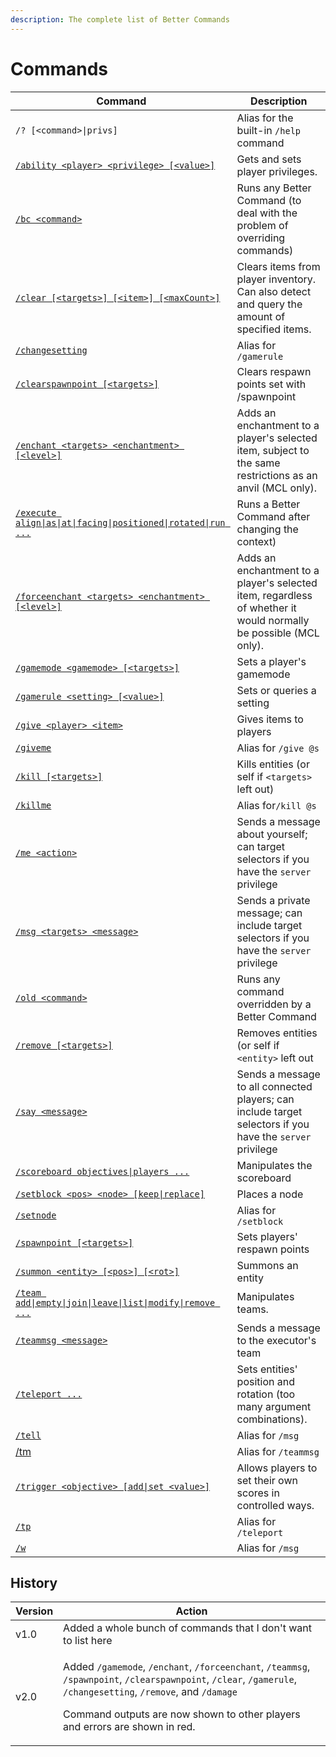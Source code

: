 ```yaml
---
description: The complete list of Better Commands
---
```


# Commands

| Command                                                                      | Description                                                                                                      |
| ---------------------------------------------------------------------------- | ---------------------------------------------------------------------------------------------------------------- |
| `/? [<command>\|privs]`                                                      | Alias for the built-in `/help` command                                                                           |
| [`/ability <player> <privilege> [<value>]`](ability.md)                      | Gets and sets player privileges.                                                                                 |
| [`/bc <command>`](bc.md)                                                     | Runs any Better Command (to deal with the problem of overriding commands)                                        |
| [`/clear [<targets>] [<item>] [<maxCount>]`](clear.md)                       | Clears items from player inventory. Can also detect and query the amount of specified items.                     |
| [`/changesetting`](gamerule.md)                                              | Alias for `/gamerule`                                                                                            |
| [`/clearspawnpoint [<targets>]`](clearspawnpoint.md)                         | Clears respawn points set with /spawnpoint                                                                       |
| [`/enchant <targets> <enchantment> [<level>]`](enchant.md)                   | Adds an enchantment to a player's selected item, subject to the same restrictions as an anvil (MCL only).        |
| [`/execute align\|as\|at\|facing\|positioned\|rotated\|run ...`](execute.md) | Runs a Better Command after changing the context)                                                                |
| [`/forceenchant <targets> <enchantment> [<level>]`](forceenchant.md)         | Adds an enchantment to a player's selected item, regardless of whether it would normally be possible (MCL only). |
| [`/gamemode <gamemode> [<targets>]`](gamemode.md)                            | Sets a player's gamemode                                                                                         |
| [`/gamerule <setting> [<value>]`](gamerule.md)                               | Sets or queries a setting                                                                                        |
| [`/give <player> <item>`](give.md)                                           | Gives items to players                                                                                           |
| [`/giveme`](give.md)                                                         | Alias for `/give @s`                                                                                             |
| [`/kill [<targets>]`](kill.md)                                               | Kills entities (or self if `<targets>` left out)                                                                 |
| [`/killme`](kill.md)                                                         | Alias for`/kill @s`                                                                                              |
| [`/me <action>`](me.md)                                                      | Sends a message about yourself; can target  selectors if you have the `server` privilege                         |
| [`/msg <targets> <message>`](msg.md)                                         | Sends a private message; can include target selectors if you have the `server` privilege                         |
| [`/old <command>`](old.md)                                                   | Runs any command overridden by a Better Command                                                                  |
| [`/remove [<targets>]`](remove.md)                                           | Removes entities (or self if `<entity>` left out                                                                 |
| [`/say <message>`](say.md)                                                   | Sends a message to all connected players; can include target selectors if you have the `server` privilege        |
| [`/scoreboard objectives\|players ...`](scoreboard.md)                       | Manipulates the scoreboard                                                                                       |
| [`/setblock <pos> <node> [keep\|replace]`](setblock.md)                      | Places a node                                                                                                    |
| [`/setnode`](setblock.md)                                                    | Alias for `/setblock`                                                                                            |
| [`/spawnpoint [<targets>]`](spawnpoint.md)                                   | Sets players' respawn points                                                                                     |
| [`/summon <entity> [<pos>] [<rot>]`](summon.md)                              | Summons an entity                                                                                                |
| [`/team add\|empty\|join\|leave\|list\|modify\|remove ...`](team.md)         | Manipulates teams.                                                                                               |
| [`/teammsg <message>`](teammsg.md)                                           | Sends a message to the executor's team                                                                           |
| [`/teleport ...`](teleport.md)                                               | Sets entities' position and rotation (too many argument combinations).                                           |
| [`/tell`](msg.md)                                                            | Alias for `/msg`                                                                                                 |
| [/tm](teammsg.md)                                                            | Alias for `/teammsg`                                                                                             |
| [`/trigger <objective> [add\|set <value>]`](trigger.md)                      | Allows players to set their own scores in controlled ways.                                                       |
| [`/tp`](teleport.md)                                                         | Alias for `/teleport`                                                                                            |
| [`/w`](msg.md)                                                               | Alias for `/msg`                                                                                                 |

## History

| Version | Action                                                                                                                                                                                                                                                                                                                                                                             |
| ------- | ---------------------------------------------------------------------------------------------------------------------------------------------------------------------------------------------------------------------------------------------------------------------------------------------------------------------------------------------------------------------------------- |
| v1.0    | Added a whole bunch of commands that I don't want to list here                                                                                                                                                                                                                                                                                                                     |
| v2.0    | <p>Added <code>/gamemode</code>, <code>/enchant</code>, <code>/forceenchant</code>, <code>/teammsg</code>, <code>/spawnpoint</code>, <code>/clearspawnpoint</code>, <code>/clear</code>, <code>/gamerule</code>, <code>/changesetting</code>, <code>/remove</code>, and <code>/damage</code></p><p>Command outputs are now shown to other players and errors are shown in red.</p> |

